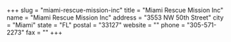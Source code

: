 +++
slug = "miami-rescue-mission-inc"
title = "Miami Rescue Mission Inc"
name = "Miami Rescue Mission Inc"
address = "3553 NW 50th Street"
city = "Miami"
state = "FL"
postal = "33127"
website = ""
phone = "305-571-2273"
fax = ""
+++
